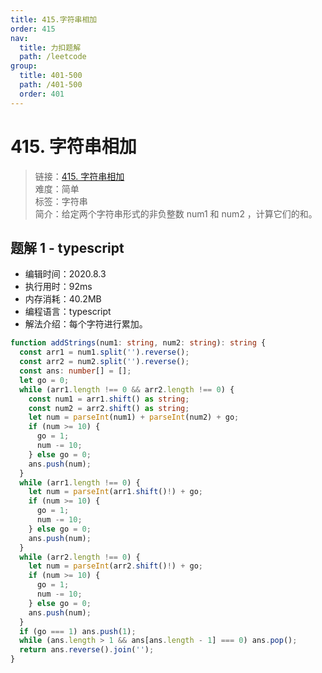 ```yaml
---
title: 415.字符串相加
order: 415
nav:
  title: 力扣题解
  path: /leetcode
group:
  title: 401-500
  path: /401-500
  order: 401
---
```


# 415. 字符串相加

> 链接：[415. 字符串相加](https://leetcode-cn.com/problems/add-strings/)  
> 难度：简单  
> 标签：字符串  
> 简介：给定两个字符串形式的非负整数 num1 和 num2 ，计算它们的和。

## 题解 1 - typescript

- 编辑时间：2020.8.3
- 执行用时：92ms
- 内存消耗：40.2MB
- 编程语言：typescript
- 解法介绍：每个字符进行累加。

```typescript
function addStrings(num1: string, num2: string): string {
  const arr1 = num1.split('').reverse();
  const arr2 = num2.split('').reverse();
  const ans: number[] = [];
  let go = 0;
  while (arr1.length !== 0 && arr2.length !== 0) {
    const num1 = arr1.shift() as string;
    const num2 = arr2.shift() as string;
    let num = parseInt(num1) + parseInt(num2) + go;
    if (num >= 10) {
      go = 1;
      num -= 10;
    } else go = 0;
    ans.push(num);
  }
  while (arr1.length !== 0) {
    let num = parseInt(arr1.shift()!) + go;
    if (num >= 10) {
      go = 1;
      num -= 10;
    } else go = 0;
    ans.push(num);
  }
  while (arr2.length !== 0) {
    let num = parseInt(arr2.shift()!) + go;
    if (num >= 10) {
      go = 1;
      num -= 10;
    } else go = 0;
    ans.push(num);
  }
  if (go === 1) ans.push(1);
  while (ans.length > 1 && ans[ans.length - 1] === 0) ans.pop();
  return ans.reverse().join('');
}
```
